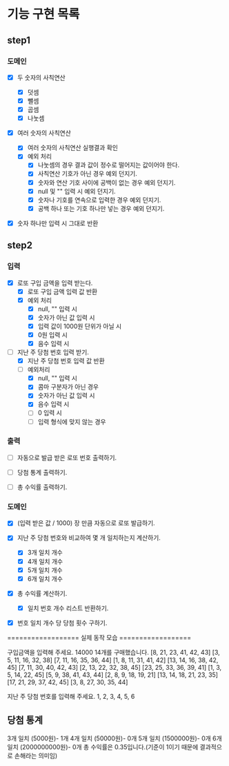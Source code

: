 # 기능 구현 목록

## step1
### 도메인
- [x] 두 숫자의 사칙연산
  - [x] 덧셈
  - [x] 뺄셈
  - [x] 곱셈
  - [x] 나눗셈
- [x] 여러 숫자의 사칙연산
  - [x] 여러 숫자의 사칙연산 실행결과 확인
  - [x] 예외 처리
    - [x] 나눗셈의 경우 결과 값이 정수로 떨어지는 값이어야 한다.
    - [x] 사칙연산 기호가 아닌 경우 예외 던지기.
    - [x] 숫자와 연산 기호 사이에 공백이 없는 경우 예외 던지기.
    - [x] null 및 "" 입력 시 예외 던지기.
    - [x] 숫자나 기호를 연속으로 입력한 경우 예외 던지기.
    - [x] 공백 하나 또는 기호 하나만 넣는 경우 예외 던지기.
- [x] 숫자 하나만 입력 시 그대로 반환


## step2
### 입력
- [x] 로또 구입 금액을 입력 받는다.
  - [x] 로또 구입 금액 입력 값 반환
  - [x] 예외 처리
    - [x] null, "" 입력 시
    - [x] 숫자가 아닌 값 입력 시
    - [x] 입력 값이 1000원 단위가 아닐 시
    - [x] 0원 입력 시
    - [x] 음수 입력 시
- [ ] 지난 주 당첨 번호 입력 받기.
  - [x] 지난 주 당첨 번호 입력 값 반환
  - [ ] 예외처리
    - [x] null, "" 입력 시
    - [x] 콤마 구분자가 아닌 경우
    - [x] 숫자가 아닌 값 입력 시
    - [x] 음수 입력 시
    - [ ] 0 입력 시
    - [ ] 입력 형식에 맞지 않는 경우

### 출력
- [ ] 자동으로 발급 받은 로또 번호 출력하기.
- [ ] 당첨 통계 출력하기.
- [ ] 총 수익률 출력하기.


### 도메인
- [x] (입력 받은 값 / 1000) 장 만큼 자동으로 로또 발급하기.
- [x] 지난 주 당첨 번호와 비교하여 몇 개 일치하는지 계산하기.
  - [x] 3개 일치 개수
  - [x] 4개 일치 개수
  - [x] 5개 일치 개수
  - [x] 6개 일치 개수
- [x] 총 수익률 계산하기.
  - [x] 일치 번호 개수 리스트 반환하기.
- [x] 번호 일치 개수 당 당첨 횟수 구하기.



================== 실제 동작 모습 ==================

구입금액을 입력해 주세요.
14000
14개를 구매했습니다.
[8, 21, 23, 41, 42, 43]
[3, 5, 11, 16, 32, 38]
[7, 11, 16, 35, 36, 44]
[1, 8, 11, 31, 41, 42]
[13, 14, 16, 38, 42, 45]
[7, 11, 30, 40, 42, 43]
[2, 13, 22, 32, 38, 45]
[23, 25, 33, 36, 39, 41]
[1, 3, 5, 14, 22, 45]
[5, 9, 38, 41, 43, 44]
[2, 8, 9, 18, 19, 21]
[13, 14, 18, 21, 23, 35]
[17, 21, 29, 37, 42, 45]
[3, 8, 27, 30, 35, 44]

지난 주 당첨 번호를 입력해 주세요.
1, 2, 3, 4, 5, 6

당첨 통계
---------
3개 일치 (5000원)- 1개
4개 일치 (50000원)- 0개
5개 일치 (1500000원)- 0개
6개 일치 (2000000000원)- 0개
총 수익률은 0.35입니다.(기준이 1이기 때문에 결과적으로 손해라는 의미임)
